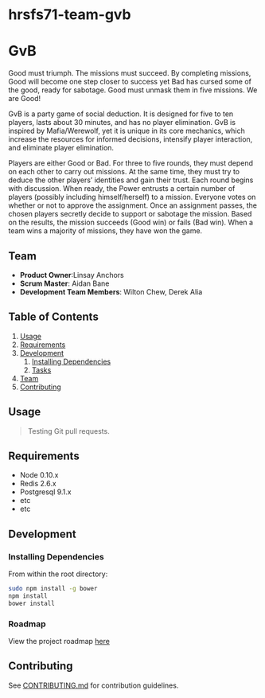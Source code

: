 # hrsfs71-team-gvb
# GvB
Good must triumph. The missions must succeed. By completing missions, Good will become one step closer to success yet Bad has cursed some of the good, ready for sabotage. Good must unmask them in five missions. We are Good!

GvB is a party game of social deduction. It is designed for five to ten players, lasts about 30 minutes, and has no player elimination. GvB is inspired by Mafia/Werewolf, yet it is unique in its core mechanics, which increase the resources for informed decisions, intensify player interaction, and eliminate player elimination.

Players are either Good or Bad. For three to five rounds, they must depend on each other to carry out missions. At the same time, they must try to deduce the other players’ identities and gain their trust. Each round begins with discussion. When ready, the Power entrusts a certain number of players (possibly including himself/herself) to a mission. Everyone votes on whether or not to approve the assignment. Once an assignment passes, the chosen players secretly decide to support or sabotage the mission. Based on the results, the mission succeeds (Good win) or fails (Bad win). When a team wins a majority of missions, they have won the game.

> 

## Team

  - __Product Owner__:Linsay Anchors
  - __Scrum Master__: Aidan Bane
  - __Development Team Members__: Wilton Chew, Derek Alia

## Table of Contents

1. [Usage](#Usage)
1. [Requirements](#requirements)
1. [Development](#development)
    1. [Installing Dependencies](#installing-dependencies)
    1. [Tasks](#tasks)
1. [Team](#team)
1. [Contributing](#contributing)

## Usage

> Testing Git pull requests. 

## Requirements

- Node 0.10.x
- Redis 2.6.x
- Postgresql 9.1.x
- etc
- etc

## Development

### Installing Dependencies

From within the root directory:

```sh
sudo npm install -g bower
npm install
bower install
```

### Roadmap

View the project roadmap [here](LINK_TO_PROJECT_ISSUES)


## Contributing

See [CONTRIBUTING.md](CONTRIBUTING.md) for contribution guidelines.